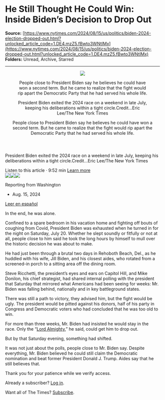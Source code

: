 # He Still Thought He Could Win: Inside Biden’s Decision to Drop Out

**Source:** [https://www.nytimes.com/2024/08/15/us/politics/biden-2024-election-dropped-out.html?unlocked_article_code=1.DE4.mzZ5.fBwto3WNtIMx](https://www.nytimes.com/2024/08/15/us/politics/biden-2024-election-dropped-out.html?unlocked_article_code=1.DE4.mzZ5.fBwto3WNtIMx)  
**Folders:** Unread, Archive, Starred  

---

<article><div><header><div><div><figure><div><picture><img src="https://static01.nyt.com/images/2024/08/15/multimedia/15dc-biden-01-gqcv/15dc-biden-01-gqcv-jumbo.jpg?quality=75&amp;auto=webp"></picture><div><div><p>People close to President Biden say he believes he could have won a second term. But he came to realize that the fight would rip apart the Democratic Party that he had served his whole life.</p></div></div></div><figcaption><span>President Biden exited the 2024 race on a weekend in late July, keeping his deliberations within a tight circle.</span><span><span>Credit...</span><span><span>Eric Lee/The New York Times</span></span></span></figcaption></figure></div></div><div><div><p>People close to President Biden say he believes he could have won a second term. But he came to realize that the fight would rip apart the Democratic Party that he had served his whole life.</p></div></div></header><div><p><span>President Biden exited the 2024 race on a weekend in late July, keeping his deliberations within a tight circle.</span><span><span>Credit...</span><span><span>Eric Lee/The New York Times</span></span></span></p></div><div><div><div><div><div><div>Listen to this article · 9:52 min <span><a href="https://help.nytimes.com/hc/en-us/articles/24318293692180">Learn more</a></span></div></div></div></div></div><div><div><div><a href="https://www.nytimes.com/by/michael-d-shear"><img src="https://static01.nyt.com/images/2018/06/13/multimedia/author-michael-d-shear/author-michael-d-shear-thumbLarge-v2.png"></a><a href="https://www.nytimes.com/by/katie-rogers"><img src="https://static01.nyt.com/images/2018/06/12/multimedia/author-katie-rogers/author-katie-rogers-thumbLarge-v2.png"></a><a href="https://www.nytimes.com/by/adam-entous"><img src="https://static01.nyt.com/images/2023/02/22/reader-center/author-adam-entous/author-adam-entous-thumbLarge.png"></a></div><div><div><div><p>Reporting from Washington</p></div></div></div></div><ul><li><time><span>Aug. 15, 2024</span></time></li></ul></div><div><a href="https://www.nytimes.com/es/2024/08/15/espanol/biden-2024-decide-retirarse.html">Leer en español</a></div></div></div><section><div><div><p>In the end, he was alone.</p><p>Confined to a spare bedroom in his vacation home and fighting off bouts of coughing from Covid, President Biden was exhausted when he turned in for the night on Saturday, July 20. Whether he slept soundly or fitfully or not at all, people close to him said he took the long hours by himself to mull over the historic decision he was about to make.</p><p>He had just been through a brutal two days in Rehoboth Beach, Del., as he huddled with his wife, Jill Biden, and his closest aides, who rotated from a screened-in porch to a sitting area off the dining room.</p><p>Steve Ricchetti, the president’s eyes and ears on Capitol Hill, and Mike Donilon, his chief strategist, had shared internal polling with the president that Saturday that mirrored what Americans had been seeing for weeks: Mr. Biden was falling behind, nationally and in key battleground states.</p><p>There was still a path to victory, they advised him, but the fight would be ugly. The president would be pitted against his donors, half of his party in Congress and Democratic voters who had concluded that he was too old to win.</p></div></div><div><div><p>For more than three weeks, Mr. Biden had insisted he would stay in the race. Only the “<a href="https://www.nytimes.com/2024/07/05/us/politics/biden-interview-stephanopoulos-abc.html">Lord Almighty</a>,” he said, could get him to drop out.</p><p>But by that Saturday evening, something had shifted.</p><p>It was not just about the polls, people close to Mr. Biden say. Despite everything, Mr. Biden believed he could still claim the Democratic nomination and beat former President Donald J. Trump. Aides say that he still believes that.</p><div><div><div><div><div><p>Thank you for your patience while we verify access.</p><p>Already a subscriber? <a href="https://myaccount.nytimes.com/auth/login?response_type=cookie&amp;client_id=vi&amp;redirect_uri=https%3A%2F%2Fwww.nytimes.com%2F2024%2F08%2F15%2Fus%2Fpolitics%2Fbiden-2024-election-dropped-out.html&amp;asset=opttrunc">Log in</a>.</p><p>Want all of The Times? <a href="https://www.nytimes.com/subscription?campaignId=89WYR&amp;redirect_uri=https%3A%2F%2Fwww.nytimes.com%2F2024%2F08%2F15%2Fus%2Fpolitics%2Fbiden-2024-election-dropped-out.html">Subscribe</a>.</p></div></div></div></div></div></div></div></section></article>
